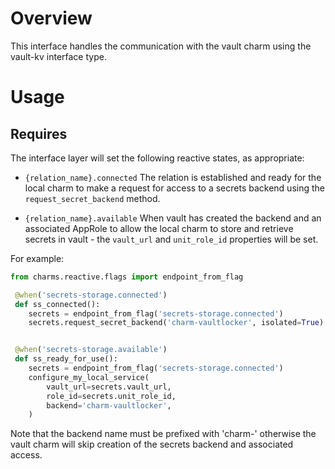 # Overview

This interface handles the communication with the vault charm using the
vault-kv interface type.

# Usage

## Requires

The interface layer will set the following reactive states, as appropriate:

  * `{relation_name}.connected` The relation is established and ready for
    the local charm to make a request for access to a secrets backend using
    the `request_secret_backend` method.

  * `{relation_name}.available` When vault has created the backend and an
    associated AppRole to allow the local charm to store and retrieve secrets
    in vault - the `vault_url` and `unit_role_id` properties will be set.

 For example:

```python
from charms.reactive.flags import endpoint_from_flag

 @when('secrets-storage.connected')
 def ss_connected():
 	secrets = endpoint_from_flag('secrets-storage.connected')
 	secrets.request_secret_backend('charm-vaultlocker', isolated=True)


 @when('secrets-storage.available')
 def ss_ready_for_use():
 	secrets = endpoint_from_flag('secrets-storage.connected')
 	configure_my_local_service(
 		vault_url=secrets.vault_url,
 		role_id=secrets.unit_role_id,
 		backend='charm-vaultlocker',
 	)
 ```

 Note that the backend name must be prefixed with 'charm-' otherwise the vault
 charm will skip creation of the secrets backend and associated access.
